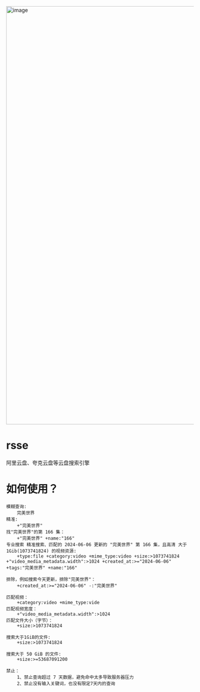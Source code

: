 <img width="1120" alt="image" src="https://github.com/user-attachments/assets/899d322f-7f25-4999-8694-ee498daef335">

# rsse
阿里云盘、夸克云盘等云盘搜索引擎

# 如何使用？
```
模糊查询:
    完美世界
精准:
    +"完美世界"
找"完美世界"的第 166 集：
    +"完美世界" +name:"166"
专业搜索 精准搜索、匹配的 2024-06-06 更新的 "完美世界" 第 166 集，且高清 大于 1Gib(1073741824) 的视频资源:
    +type:file +category:video +mime_type:video +size:>1073741824 +"video_media_metadata.width":>1024 +created_at:>="2024-06-06" +tags:"完美世界" +name:"166"

排除，例如搜索今天更新，排除"完美世界"：
    +created_at:>="2024-06-06" -:"完美世界"

匹配视频：
    +category:video +mime_type:vide
匹配视频宽度：
    +"video_media_metadata.width":>1024
匹配文件大小（字节）：
    +size:>1073741824

搜索大于1GiB的文件:
    +size:>1073741824

搜索大于 50 GiB 的文件:
    +size:>=53687091200

禁止：
    1、禁止查询超过 7 天数据，避免命中太多导致服务器压力
    2、禁止没有输入关键词，也没有限定7天内的查询

```

